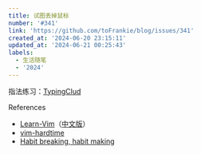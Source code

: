 ```yaml
---
title: 试图丢掉鼠标
number: '#341'
link: 'https://github.com/toFrankie/blog/issues/341'
created_at: '2024-06-20 23:15:11'
updated_at: '2024-06-21 00:25:43'
labels:
  - 生活随笔
  - '2024'
---
```

指法练习：[TypingClud](https://www.typingclub.com/)

References

- [Learn-Vim](https://github.com/iggredible/Learn-Vim)（[中文版](https://gitlab.com/wsdjeg/Learn-Vim_zh_cn)）
- [vim-hardtime](https://github.com/takac/vim-hardtime)
- [Habit breaking, habit making](http://vimcasts.org/blog/2013/02/habit-breaking-habit-making/)

